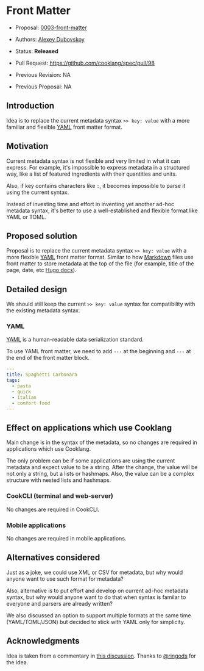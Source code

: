 # Front Matter

* Proposal: [0003-front-matter](0003-front-matter.md)
* Authors: [Alexey Dubovskoy](https://github.com/dubadub)
* Status: **Released**
* Pull Request: https://github.com/cooklang/spec/pull/98

* Previous Revision: NA
* Previous Proposal: NA

## Introduction

Idea is to replace the current metadata syntax `>> key: value` with a more
familiar and flexible [YAML](https://yaml.org/spec/1.2.2/) front matter format.

## Motivation

Current metadata syntax is not flexible and very limited in what it can express.
For example, it's impossible to express metadata in a structured way,
like a list of featured ingredients with their quantities and units.

Also, if key contains characters like `:`, it becomes impossible to
parse it using the current syntax.

Instead of investing time and effort in inventing yet another ad-hoc
metadata syntax, it's better to use a well-established and flexible format
like YAML or TOML.

## Proposed solution

Proposal is to replace the current metadata syntax `>> key: value` with a
more flexible [YAML](https://yaml.org/spec/1.2.2/) front matter format. Similar to how
[Markdown](https://en.wikipedia.org/wiki/Markdown) files use front matter to
store metadata at the top of the file (for example, title of the page, date,
etc [Hugo docs](https://gohugo.io/content-management/front-matter/)).

## Detailed design

We should still keep the current `>> key: value` syntax for compatibility
with the existing metadata syntax.

### YAML

[YAML](https://yaml.org/spec/1.2.2/) is a human-readable data serialization standard.

To use YAML front matter, we need to add `---` at the beginning and
`---` at the end of the front matter block.

```yaml
---
title: Spaghetti Carbonara
tags:
  - pasta
  - quick
  - italian
  - comfort food
---
```

## Effect on applications which use Cooklang

Main change is in the syntax of the metadata, so no changes are required
in applications which use Cooklang.

The only problem can be if some applications are using the current metadata
and expect value to be a string. After the change, the value will be not
only a string, but a lists or hashmaps. Also, the value can be a complex
structure with nested lists and hashmaps.

### CookCLI (terminal and web-server)

No changes are required in CookCLI.

### Mobile applications

No changes are required in mobile applications.

## Alternatives considered

Just as a joke, we could use XML or CSV for metadata, but why would anyone
want to use such format for metadata?

Also, alternative is to put effort and develop on current ad-hoc metadata
syntax, but why would anyone want to do that when syntax is familar to everyone
and parsers are already written?

We also discussed an option to support multiple formats at the same time (YAML/TOML/JSON)
but decided to stick with YAML only for simplicity.

## Acknowledgments

Idea is taken from a commentary in [this discussion](https://github.com/cooklang/spec/discussions/63#discussioncomment-8735359).
Thanks to [@ringods](https://github.com/ringods) for the idea.
